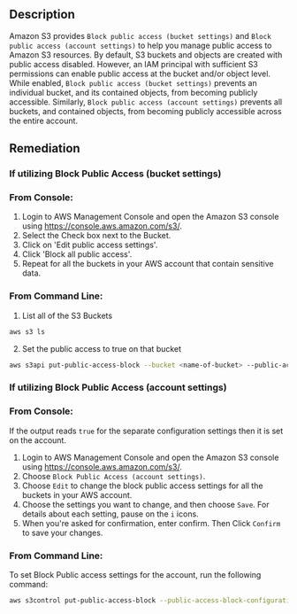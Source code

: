 ## Description

Amazon S3 provides `Block public access (bucket settings)` and `Block public access (account settings)` to help you manage public access to Amazon S3 resources. By default, S3 buckets and objects are created with public access disabled. However, an IAM principal with sufficient S3 permissions can enable public access at the bucket and/or object level. While enabled, `Block public access (bucket settings)` prevents an individual bucket, and its contained objects, from becoming publicly accessible. Similarly, `Block public access (account settings)` prevents all buckets, and contained objects, from becoming publicly accessible across the entire account.

## Remediation

### If utilizing Block Public Access (bucket settings)
### From Console:

1. Login to AWS Management Console and open the Amazon S3 console using https://console.aws.amazon.com/s3/.
2. Select the Check box next to the Bucket.
3. Click on 'Edit public access settings'.
4. Click 'Block all public access'.
5. Repeat for all the buckets in your AWS account that contain sensitive data.

### From Command Line:

1. List all of the S3 Buckets

```bash
aws s3 ls
```

2. Set the public access to true on that bucket

```bash
aws s3api put-public-access-block --bucket <name-of-bucket> --public-access-block-configuration "BlockPublicAcls=true,IgnorePublicAcls=true,BlockPublicPolicy=true,RestrictPublicBuckets=true"
```

### If utilizing Block Public Access (account settings)
### From Console:

If the output reads `true` for the separate configuration settings then it is set on the account.

1. Login to AWS Management Console and open the Amazon S3 console using https://console.aws.amazon.com/s3/.
2. Choose `Block Public Access (account settings)`.
3. Choose `Edit` to change the block public access settings for all the buckets in your AWS account.
4. Choose the settings you want to change, and then choose `Save`. For details about each setting, pause on the `i` icons.
5. When you're asked for confirmation, enter confirm. Then Click `Confirm` to save your changes.

### From Command Line:

To set Block Public access settings for the account, run the following command:

```bash
aws s3control put-public-access-block --public-access-block-configuration BlockPublicAcls=true, IgnorePublicAcls=true, BlockPublicPolicy=true, RestrictPublicBuckets=true --account-id <value>
```
